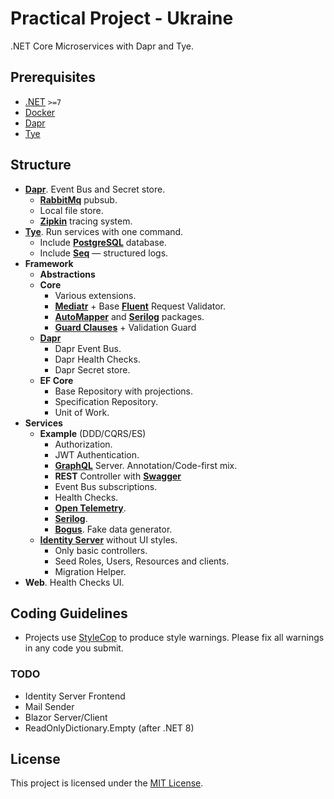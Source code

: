 # Practical Project - Ukraine
.NET Core Microservices with Dapr and Tye.

## Prerequisites

- [.NET](https://dotnet.microsoft.com/download) `>=7`
- [Docker](https://www.docker.com/get-started)
- [Dapr](https://docs.dapr.io/getting-started/)
- [Tye](https://github.com/dotnet/tye/blob/main/docs/getting_started.md)

## Structure
- **[Dapr](https://dapr.io/)**. Event Bus and Secret store.
  - **[RabbitMq](https://www.rabbitmq.com/)** pubsub.
  - Local file store.
  - **[Zipkin](https://zipkin.io/)** tracing system.
- **[Tye](https://github.com/dotnet/tye)**. Run services with one command.
  - Include **[PostgreSQL](https://www.postgresql.org/)** database.
  - Include **[Seq](https://datalust.co/seq)** — structured logs.
- **Framework**
  - **Abstractions**
  - **Core**
    - Various extensions.
    - **[Mediatr](https://github.com/jbogard/MediatR)** + Base **[Fluent](https://github.com/FluentValidation)** Request Validator.
    - **[AutoMapper](https://automapper.org/)** and **[Serilog](https://serilog.net/)** packages.
    - **[Guard Clauses](https://github.com/ardalis/GuardClauses)** + Validation Guard
  - **[Dapr](https://dapr.io/)**
    - Dapr Event Bus.
    - Dapr Health Checks.
    - Dapr Secret store.
  - **EF Core**
    - Base Repository with projections.
    - Specification Repository.
    - Unit of Work.
- **Services**
  - **Example** (DDD/CQRS/ES)
    - Authorization.
    - JWT Authentication.
    - **[GraphQL](https://graphql.org/)** Server. Annotation/Code-first mix.
    - **REST** Controller with **[Swagger](https://swagger.io/)**
    - Event Bus subscriptions.
    - Health Checks.
    - **[Open Telemetry](https://opentelemetry.io/)**.
    - **[Serilog](https://serilog.net/)**.
    - **[Bogus](https://github.com/bchavez/Bogus)**. Fake data generator.
  - **[Identity Server](https://duendesoftware.com/products/identityserver)** without UI styles.
    - Only basic controllers.
    - Seed Roles, Users, Resources and clients.
    - Migration Helper.
- **Web**. Health Checks UI.

## Coding Guidelines
- Projects use [StyleCop](https://github.com/DotNetAnalyzers/StyleCopAnalyzers) to produce style warnings. Please fix all warnings in any code you submit.

### TODO
- Identity Server Frontend
- Mail Sender
- Blazor Server/Client
- ReadOnlyDictionary.Empty (after .NET 8)

## License

This project is licensed under the [MIT License](./LICENSE).